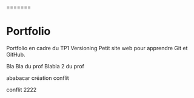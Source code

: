 =======
# Portfolio
Portfolio en cadre du TP1 Versioning
Petit site web pour apprendre Git et GitHub.

Bla Bla du prof
Blabla 2 du prof

ababacar création conflit

conflit 2222